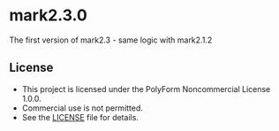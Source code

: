 # mark2.3.0
The first version of mark2.3 - same logic with mark2.1.2  

## License
- This project is licensed under the PolyForm Noncommercial License 1.0.0.
- Commercial use is not permitted.
- See the [LICENSE](LICENSE) file for details.

